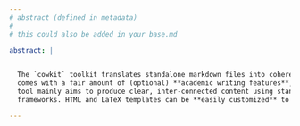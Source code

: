 ```yaml
---
# abstract (defined in metadata)
#
# this could also be added in your base.md

abstract: |
  

  The `cowkit` toolkit translates standalone markdown files into coherent LaTeX, HTML, and PDF. The tool allows authors to **focus on writing**, and
  comes with a fair amount of (optional) **academic writing features**, such automatic numbering of sections, tables, figures, equations, etc, This
  tool mainly aims to produce clear, inter-connected content using standardized input and output formats, *without* having to depend on opinionated
  frameworks. HTML and LaTeX templates can be **easily customized** to _your_ needs and personal taste. Enjoy!

---
```

